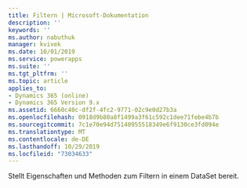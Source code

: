 ```yaml
---
title: Filtern | Microsoft-Dokumentation
description: ''
keywords: ''
ms.author: nabuthuk
manager: kvivek
ms.date: 10/01/2019
ms.service: powerapps
ms.suite: ''
ms.tgt_pltfrm: ''
ms.topic: article
applies_to:
- Dynamics 365 (online)
- Dynamics 365 Version 9.x
ms.assetid: 6660c40c-df2f-4fc2-9771-02c9e0d27b3a
ms.openlocfilehash: 0918d9b80a8f1499a3f61c592c1dee71febe4b7b
ms.sourcegitcommit: 7c1e70e94d75140955518349e6f9130ce3fd094e
ms.translationtype: MT
ms.contentlocale: de-DE
ms.lasthandoff: 10/29/2019
ms.locfileid: "73034633"
---
```

Stellt Eigenschaften und Methoden zum Filtern in einem DataSet bereit.
